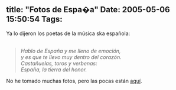 title: "Fotos de Espa�a"
Date: 2005-05-06 15:50:54
Tags: 
---
<p>Ya lo dijeron los poetas de la música ska española:<br/><br/></p>
<blockquote><em>Hablo de España y me lleno de emoción,<br/>
y es que te llevo muy dentro del corazón.<br/>
Castañuelas, toros y verbenas:<br/>
España, la tierra del honor.<br/></em></blockquote>
<p>
No he tomado muchas fotos, pero las pocas están <a href="http://../../../gallery/madrid-valencia-2005" target="_self">aquí</a>.<br/><br/><br/></p>
